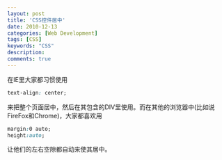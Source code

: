 ```yaml
---
layout: post
title: 'CSS控件居中'
date: 2010-12-13
categories: [Web Development]
tags: [CSS]
keywords: "CSS"
description: 
comments: true
---
```


在IE里大家都习惯使用   

``` css
text-align: center;
```

来把整个页面居中，然后在其包含的DIV里使用。而在其他的浏览器中(比如说FireFox和Chrome)，大家都喜欢用  

``` css
margin:0 auto;
height:auto;
```

让他们的左右空隙都自动来使其居中。


